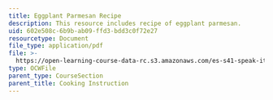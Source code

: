 ```yaml
---
title: Eggplant Parmesan Recipe
description: This resource includes recipe of eggplant parmesan.
uid: 602e508c-6b9b-ab09-ffd3-bdd3c0f72e27
resourcetype: Document
file_type: application/pdf
file: >-
  https://open-learning-course-data-rc.s3.amazonaws.com/es-s41-speak-italian-with-your-mouth-full-spring-2012/602e508c6b9bab09ffd3bdd3c0f72e27_MITES_S41S12_EggplantParm.pdf
type: OCWFile
parent_type: CourseSection
parent_title: Cooking Instruction
---
```

